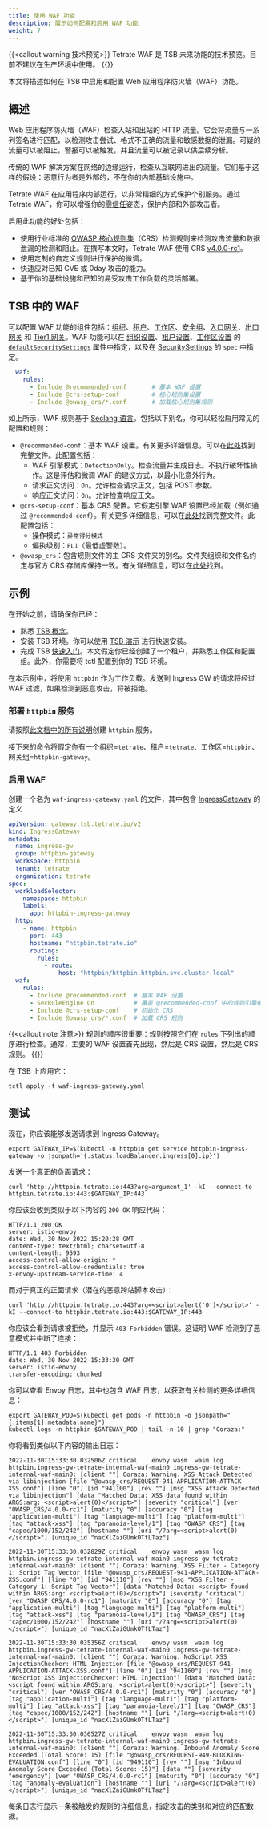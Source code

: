 ```yaml
---
title: 使用 WAF 功能
description: 展示如何配置和启用 WAF 功能
weight: 7
---
```


{{<callout warning 技术预览>}}
Tetrate WAF 是 TSB 未来功能的技术预览。目前不建议在生产环境中使用。
{{</callout>}}

本文将描述如何在 TSB 中启用和配置 Web 应用程序防火墙（WAF）功能。

## 概述
Web 应用程序防火墙（WAF）检查入站和出站的 HTTP 流量。它会将流量与一系列签名进行匹配，以检测攻击尝试、格式不正确的流量和敏感数据的泄漏。可疑的流量可以被阻止，警报可以被触发，并且流量可以被记录以供后续分析。

传统的 WAF 解决方案在网络的边缘运行，检查从互联网进出的流量。它们基于这样的假设：恶意行为者是外部的，不在你的内部基础设施中。

Tetrate WAF 在应用程序内部运行，以非常精细的方式保护个别服务。通过 Tetrate WAF，你可以增强你的[零信任](../../concepts/security)姿态，保护内部和外部攻击者。

启用此功能的好处包括：
- 使用行业标准的 [OWASP 核心规则集](https://coreruleset.org/)（CRS）检测规则来检测攻击流量和数据泄漏的检测和阻止。在撰写本文时，Tetrate WAF 使用 CRS [v4.0.0-rc1](https://github.com/coreruleset/coreruleset/releases/tag/v4.0.0-rc1)。
- 使用定制的自定义规则进行保护的微调。
- 快速应对已知 CVE 或 0day 攻击的能力。
- 基于你的基础设施和已知的易受攻击工作负载的灵活部署。

## TSB 中的 WAF
可以配置 WAF 功能的组件包括：[组织](../../refs/tsb/v2/organization)、[租户](../../refs/tsb/v2/tenant)、[工作区](../../refs/tsb/v2/workspace)、[安全组](../../refs/tsb/security/v2/security-group)、[入口网关](../../refs/tsb/gateway/v2/ingress-gateway)、[出口网关](../../refs/tsb/gateway/v2/egress-gateway) 和 [Tier1 网关](../../refs/tsb/gateway/v2/tier1-gateway)。WAF 功能可以在 [组织设置](../../refs/tsb/v2/organization-setting)、[租户设置](../../refs/tsb/v2/tenant-setting)、[工作区设置](../../refs/tsb/v2/workspace-setting) 的 [`defaultSecuritySettings`](../../refs/tsb/security/v2/security-setting) 属性中指定，以及在 [SecuritySettings](../../refs/tsb/security/v2/security-setting) 的 `spec` 中指定。

```yaml
  waf:
    rules:
      - Include @recommended-conf       # 基本 WAF 设置
      - Include @crs-setup-conf         # 核心规则集设置
      - Include @owasp_crs/*.conf       # 加载核心规则集规则
```

如上所示，WAF 规则基于 [Seclang 语言](https://github.com/SpiderLabs/ModSecurity/wiki/Reference-Manual-%28v3.x%29#Configuration_Directives)。包括以下别名，你可以轻松启用常见的配置和规则：
- `@recommended-conf`：基本 WAF 设置。有关更多详细信息，可以在[此处](https://github.com/tetrateio/coraza-proxy-wasm/blob/main/wasmplugin/rules/coraza.conf-recommended.conf)找到完整文件。此配置包括：
    - WAF 引擎模式：`DetectionOnly`。检查流量并生成日志。不执行破坏性操作。这是评估和微调 WAF 的建议方式，以最小化意外行为。
    - 请求正文访问：`On`。允许检查请求正文，包括 POST 参数。
    - 响应正文访问：`On`。允许检查响应正文。
- `@crs-setup-conf`：基本 CRS 配置。它假定引擎 WAF 设置已经加载（例如通过 `@recommended-conf`）。有关更多详细信息，可以在[此处](https://github.com/tetrateio/coraza-proxy-wasm/blob/main/wasmplugin/rules/crs-setup.conf.example)找到完整文件。此配置包括：
    - 操作模式：`异常得分模式`
    - 偏执级别：`PL1`（最低虚警数）。
- `@owasp_crs`：包含规则文件的主 CRS 文件夹的别名。文件夹组织和文件名约定与官方 CRS 存储库保持一致。有关详细信息，可以在[此处](https://github.com/coreruleset/coreruleset/tree/v4.0.0-rc1/rules)找到。
## 示例

在开始之前，请确保你已经：
- 熟悉 [TSB 概念](../../concepts/)。
- 安装 TSB 环境。你可以使用 [TSB 演示](../../setup/self-managed/demo-installation) 进行快速安装。
- 完成 TSB [快速入门](../../quickstart)。本文假定你已经创建了一个租户，并熟悉工作区和配置组。此外，你需要将 tctl 配置到你的 TSB 环境。

在本示例中，将使用 `httpbin` 作为工作负载。发送到 Ingress GW 的请求将经过 WAF 过滤，如果检测到恶意攻击，将被拒绝。

### 部署 `httpbin` 服务
请按照[此文档中的所有说明](../../reference/samples/httpbin)创建 `httpbin` 服务。

接下来的命令将假定你有一个组织=`tetrate`、租户=`tetrate`、工作区=`httpbin`、网关组=`httpbin-gateway`。

### 启用 WAF
创建一个名为 `waf-ingress-gateway.yaml` 的文件，其中包含 [IngressGateway](../../refs/tsb/gateway/v2/ingress-gateway) 的定义：

```yaml
apiVersion: gateway.tsb.tetrate.io/v2
kind: IngressGateway
metadata:
  name: ingress-gw
  group: httpbin-gateway
  workspace: httpbin
  tenant: tetrate
  organization: tetrate
spec:
  workloadSelector:
    namespace: httpbin
    labels:
      app: httpbin-ingress-gateway
  http:
    - name: httpbin
      port: 443
      hostname: "httpbin.tetrate.io"
      routing:
        rules:
          - route:
              host: "httpbin/httpbin.httpbin.svc.cluster.local"
  waf:
    rules:
      - Include @recommended-conf  # 基本 WAF 设置
      - SecRuleEngine On           # 覆盖 @recommended-conf 中的规则引擎模式，启用 WAF 干预
      - Include @crs-setup-conf    # 初始化 CRS
      - Include @owasp_crs/*.conf  # 加载 CRS 规则
```
{{<callout note 注意>}}
规则的顺序很重要：规则按照它们在 `rules` 下列出的顺序进行检查。通常，主要的 WAF 设置首先出现，然后是 CRS 设置，然后是 CRS 规则。
{{</callout>}}

在 TSB 上应用它：
```
tctl apply -f waf-ingress-gateway.yaml
```

## 测试
现在，你应该能够发送请求到 Ingress Gateway。
```
export GATEWAY_IP=$(kubectl -n httpbin get service httpbin-ingress-gateway -o jsonpath='{.status.loadBalancer.ingress[0].ip}')
```
发送一个真正的负面请求：
```
curl 'http://httpbin.tetrate.io:443?arg=argument_1' -kI --connect-to httpbin.tetrate.io:443:$GATEWAY_IP:443
```
你应该会收到类似于以下内容的 `200 OK` 响应代码：
```
HTTP/1.1 200 OK
server: istio-envoy
date: Wed, 30 Nov 2022 15:20:28 GMT
content-type: text/html; charset=utf-8
content-length: 9593
access-control-allow-origin: *
access-control-allow-credentials: true
x-envoy-upstream-service-time: 4
```
而对于真正的正面请求（潜在的恶意跨站脚本攻击）：
```
curl 'http://httpbin.tetrate.io:443?arg=<script>alert('0')</script>' -kI --connect-to httpbin.tetrate.io:443:$GATEWAY_IP:443
```
你应该会看到请求被拒绝，并显示 `403 Forbidden` 错误。这证明 WAF 检测到了恶意模式并中断了连接：
```
HTTP/1.1 403 Forbidden
date: Wed, 30 Nov 2022 15:33:30 GMT
server: istio-envoy
transfer-encoding: chunked
```
你可以查看 Envoy 日志，其中也包含 WAF 日志，以获取有关检测的更多详细信息：
```
export GATEWAY_POD=$(kubectl get pods -n httpbin -o jsonpath="{.items[1].metadata.name}")
kubectl logs -n httpbin $GATEWAY_POD | tail -n 10 | grep "Coraza:"
```
你将看到类似以下内容的输出日志：
```
2022-11-30T15:33:30.032506Z	critical	envoy wasm	wasm log httpbin.ingress-gw-tetrate-internal-waf-main0 ingress-gw-tetrate-internal-waf-main0: [client ""] Coraza: Warning. XSS Attack Detected via libinjection [file "@owasp_crs/REQUEST-941-APPLICATION-ATTACK-XSS.conf"] [line "0"] [id "941100"] [rev ""] [msg "XSS Attack Detected via libinjection"] [data "Matched Data: XSS data found within ARGS:arg: <script>alert(0)</script>"] [severity "critical"] [ver "OWASP_CRS/4.0.0-rc1"] [maturity "0"] [accuracy "0"] [tag "application-multi"] [tag "language-multi"] [tag "platform-multi"] [tag "attack-xss"] [tag "paranoia-level/1"] [tag "OWASP_CRS"] [tag "capec/1000/152/242"] [hostname ""] [uri "/?arg=<script>alert(0)</script>"] [unique_id "nacXlZaiGUmkOTfLTaz"]

2022-11-30T15:33:30.032829Z	critical	envoy wasm	wasm log httpbin.ingress-gw-tetrate-internal-waf-main0 ingress-gw-tetrate-internal-waf-main0: [client ""] Coraza: Warning. XSS Filter - Category 1: Script Tag Vector [file "@owasp_crs/REQUEST-941-APPLICATION-ATTACK-XSS.conf"] [line "0"] [id "941110"] [rev ""] [msg "XSS Filter - Category 1: Script Tag Vector"] [data "Matched Data: <script> found within ARGS:arg: <script>alert(0)</script>"] [severity "critical"] [ver "OWASP_CRS/4.0.0-rc1"] [maturity "0"] [accuracy "0"] [tag "application-multi"] [tag "language-multi"] [tag "platform-multi"] [tag "attack-xss"] [tag "paranoia-level/1"] [tag "OWASP_CRS"] [tag "capec/1000/152/242"] [hostname ""] [uri "/?arg=<script>alert(0)</script>"] [unique_id "nacXlZaiGUmkOTfLTaz"]

2022-11-30T15:33:30.035356Z	critical	envoy wasm	wasm log httpbin.ingress-gw-tetrate-internal-waf-main0 ingress-gw-tetrate-internal-waf-main0: [client ""] Coraza: Warning. NoScript XSS InjectionChecker: HTML Injection [file "@owasp_crs/REQUEST-941-APPLICATION-ATTACK-XSS.conf"] [line "0"] [id "941160"] [rev ""] [msg "NoScript XSS InjectionChecker: HTML Injection"] [data "Matched Data: <script found within ARGS:arg: <script>alert(0)</script>"] [severity "critical"] [ver "OWASP_CRS/4.0.0-rc1"] [maturity "0"] [accuracy "0"] [tag "application-multi"] [tag "language-multi"] [tag "platform-multi"] [tag "attack-xss"] [tag "paranoia-level/1"] [tag "OWASP_CRS"] [tag "capec/1000/152/242"] [hostname ""] [uri "/?arg=<script>alert(0)</script>"] [unique_id "nacXlZaiGUmkOTfLTaz"]

2022-11-30T15:33:30.036527Z	critical	envoy wasm	wasm log httpbin.ingress-gw-tetrate-internal-waf-main0 ingress-gw-tetrate-internal-waf-main0: [client ""] Coraza: Warning. Inbound Anomaly Score Exceeded (Total Score: 15) [file "@owasp_crs/REQUEST-949-BLOCKING-EVALUATION.conf"] [line "0"] [id "949110"] [rev ""] [msg "Inbound Anomaly Score Exceeded (Total Score: 15)"] [data ""] [severity "emergency"] [ver "OWASP_CRS/4.0.0-rc1"] [maturity "0"] [accuracy "0"] [tag "anomaly-evaluation"] [hostname ""] [uri "/?arg=<script>alert(0)</script>"] [unique_id "nacXlZaiGUmkOTfLTaz"]
```

每条日志行显示一条被触发的规则的详细信息，指定攻击的类别和对应的匹配数据。
